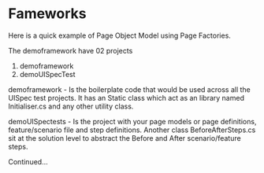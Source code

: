 # Fameworks

Here is a quick example of Page Object Model using Page Factories.

The demoframework have 02 projects 
  1. demoframework
  2. demoUISpecTest
 
demoframework - Is the boilerplate code that would be used across all the UISpec test projects.
It has an Static class which act as an library named Initialiser.cs and any other utility class.

demoUISpectests - Is the project with your page models or page definitions, feature/scenario file and step definitions.
Another class BeforeAfterSteps.cs sit at the solution level to abstract the Before and After scenario/feature steps.

Continued...

 
